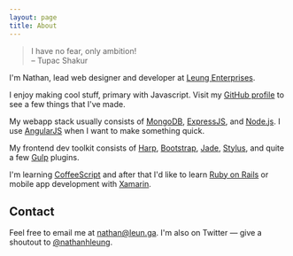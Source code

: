 ```yaml
---
layout: page
title: About
---
```

> I have no fear, only ambition!<br>
> &ndash; Tupac Shakur

I'm Nathan, lead web designer and developer at [Leung Enterprises](https://www.leungenterprises.com/).

I enjoy making cool stuff, primary with Javascript.  Visit my [GitHub profile](http://github.com/nathanhleung) to see a few things that I've made.

My webapp stack usually consists of [MongoDB](http://mongodb.org), [ExpressJS](http://expressjs.com), and [Node.js](http://nodejs.org). I use [AngularJS](http://angularjs.org) when I want to make something quick.

My frontend dev toolkit consists of [Harp](http://harpjs.com), [Bootstrap](http://getbootstrap.com), [Jade](http://jade-lang.com), [Stylus](https://learnboost.github.io/stylus/), and quite a few [Gulp](http://gulpjs.com) plugins.

I'm learning [CoffeeScript](http://coffeescript.org/) and after that I'd like to learn [Ruby on Rails](http://rubyonrails.org/) or mobile app development with [Xamarin](http://xamarin.com/).

## Contact
Feel free to email me at [nathan@leun.ga](mailto:nathan@leun.ga).  I'm also on Twitter &mdash; give a shoutout to [@nathanhleung](http://twitter.com/nathanhleung).
